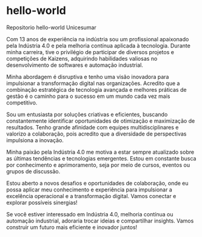 # hello-world
Repositorio hello-world Unicesumar

Com 13 anos de experiência na indústria sou um profissional apaixonado pela Indústria 4.0 e pela melhoria contínua aplicada à tecnologia. Durante minha carreira, tive o privilégio de participar de diversos projetos e competições de Kaizens, adquirindo habilidades valiosas no desenvolvimento de softwares e automação industrial.

Minha abordagem é disruptiva e tenho uma visão inovadora para impulsionar a transformação digital nas organizações. Acredito que a combinação estratégica de tecnologia avançada e melhores práticas de gestão é o caminho para o sucesso em um mundo cada vez mais competitivo.

Sou um entusiasta por soluções criativas e eficientes, buscando constantemente identificar oportunidades de otimização e maximização de resultados. Tenho grande afinidade com equipes multidisciplinares e valorizo a colaboração, pois acredito que a diversidade de perspectivas impulsiona a inovação.

Minha paixão pela Indústria 4.0 me motiva a estar sempre atualizado sobre as últimas tendências e tecnologias emergentes. Estou em constante busca por conhecimento e aprimoramento, seja por meio de cursos, eventos ou grupos de discussão.

Estou aberto a novos desafios e oportunidades de colaboração, onde eu possa aplicar meu conhecimento e experiência para impulsionar a excelência operacional e a transformação digital. Vamos conectar e explorar possíveis sinergias!

Se você estiver interessado em Indústria 4.0, melhoria contínua ou automação industrial, adoraria trocar ideias e compartilhar insights. Vamos construir um futuro mais eficiente e inovador juntos!
